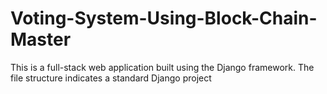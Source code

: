 # Voting-System-Using-Block-Chain-Master
This is a full-stack web application built using the Django framework. The file structure indicates a standard Django project
